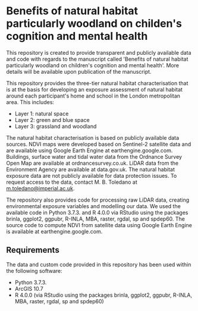 # Benefits of natural habitat particularly woodland on childen's cognition and mental health

This repository is created to provide transparent and publicly available data and code with regards to the manuscript called 'Benefits of natural habitat particularly woodland on children's cognition and mental health'. More details will be available upon publication of the manuscript.

This repository provides the three-tier natural habitat characterisation that is at the basis for developing an exposure assessment of natural habitat around each participant's home and school in the London metropolitan area. This includes:

* Layer 1: natural space
* Layer 2: green and blue space
* Layer 3: grassland and woodland

The natural habitat characterisation is based on publicly available data sources. NDVI maps were developed based on Sentinel-2 satellite data and are available using Google Earth Engine at earthengine.google.com. Buildings, surface water and tidal water data from the Ordnance Survey Open Map are available at ordnancesurvey.co.uk. LiDAR data from the Environment Agency are available at data.gov.uk. The natural habitat exposure data are not publicly available for data protection issues. To request access to the data, contact M. B. Toledano at m.toledano@imperial.ac.uk.

The repository also provides code for processing raw LiDAR data, creating environmental exposure variables and modelling our data. We used the available code in Python 3.7.3. and R 4.0.0 via RStudio using the packages brinla, ggplot2, ggpubr, R-INLA, MBA, raster, rgdal, sp and spdep60. The source code to compute NDVI from satellite data using Google Earth Engine is available at earthengine.google.com. 

## Requirements

The data and custom code provided in this repository has been used within the following software:

* Python 3.7.3.
* ArcGIS 10.7
* R 4.0.0 (via RStudio using the packages brinla, ggplot2, ggpubr, R-INLA, MBA, raster, rgdal, sp and spdep60)
